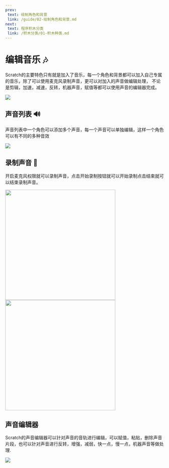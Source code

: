 ```yaml
---
prev:
 text: 绘制角色和背景
 link: /guide/02-绘制角色和背景.md
next:
 text: 程序积木分类 
 link: /积木分类/01-积木种类.md
---
```


# 编辑音乐 🎶
Scratch的主要特色只有就是加入了音乐，每一个角色和背景都可以加入自己专属的音乐，除了可以使用麦克风录制声音，更可以对加入的声音做编辑处理，
不论是剪辑，加速，减速，反转，机器声音，赋值等都可以使用声音的编辑器完成。

![](/Snipaste_2023-08-16_14-35-23.png)

## 声音列表 🔊
声音列表中一个角色可以添加多个声音，每一个声音可以单独编辑，这样一个角色可以有不同的多种音效

![](/sounds-02.gif)

## 录制声音 🎤
开启麦克风权限就可以录制声音，点击开始录制按钮就可以开始录制点击结束就可以结束录制声音。

<img src="/Snipaste_2023-08-16_14-39-22.png" width="350">
<img src="/Snipaste_2023-08-16_14-38-03.png" width="350">

## 声音编辑器
Scratch的声音编辑器可以针对声音的音轨进行编辑，可以赋值，粘贴，删除声音片段，也可以针对声音进行反转，增强，减弱，快一点，慢一点，机器声音等做处理.

![](/Snipaste_2023-08-16_14-42-33.png)